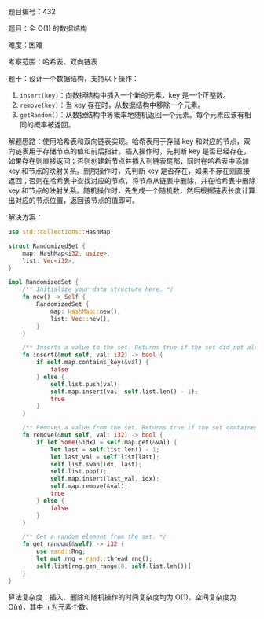 题目编号：432

题目：全 O(1) 的数据结构

难度：困难

考察范围：哈希表、双向链表

题干：设计一个数据结构，支持以下操作：

1. `insert(key)`：向数据结构中插入一个新的元素，key 是一个正整数。
2. `remove(key)`：当 key 存在时，从数据结构中移除一个元素。
3. `getRandom()`：从数据结构中等概率地随机返回一个元素。每个元素应该有相同的概率被返回。

解题思路：使用哈希表和双向链表实现。哈希表用于存储 key 和对应的节点，双向链表用于存储节点的值和前后指针。插入操作时，先判断 key 是否已经存在，如果存在则直接返回；否则创建新节点并插入到链表尾部，同时在哈希表中添加 key 和节点的映射关系。删除操作时，先判断 key 是否存在，如果不存在则直接返回；否则在哈希表中查找对应的节点，将节点从链表中删除，并在哈希表中删除 key 和节点的映射关系。随机操作时，先生成一个随机数，然后根据链表长度计算出对应的节点位置，返回该节点的值即可。

解决方案：

```rust
use std::collections::HashMap;

struct RandomizedSet {
    map: HashMap<i32, usize>,
    list: Vec<i32>,
}

impl RandomizedSet {
    /** Initialize your data structure here. */
    fn new() -> Self {
        RandomizedSet {
            map: HashMap::new(),
            list: Vec::new(),
        }
    }

    /** Inserts a value to the set. Returns true if the set did not already contain the specified element. */
    fn insert(&mut self, val: i32) -> bool {
        if self.map.contains_key(&val) {
            false
        } else {
            self.list.push(val);
            self.map.insert(val, self.list.len() - 1);
            true
        }
    }

    /** Removes a value from the set. Returns true if the set contained the specified element. */
    fn remove(&mut self, val: i32) -> bool {
        if let Some(&idx) = self.map.get(&val) {
            let last = self.list.len() - 1;
            let last_val = self.list[last];
            self.list.swap(idx, last);
            self.list.pop();
            self.map.insert(last_val, idx);
            self.map.remove(&val);
            true
        } else {
            false
        }
    }

    /** Get a random element from the set. */
    fn get_random(&self) -> i32 {
        use rand::Rng;
        let mut rng = rand::thread_rng();
        self.list[rng.gen_range(0, self.list.len())]
    }
}
```

算法复杂度：插入、删除和随机操作的时间复杂度均为 O(1)。空间复杂度为 O(n)，其中 n 为元素个数。